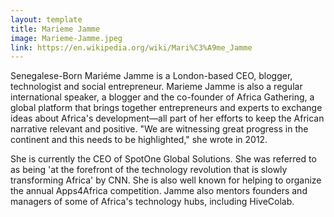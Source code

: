 ```yaml
---
layout: template
title: Marieme Jamme
image: Marieme-Jamme.jpeg
link: https://en.wikipedia.org/wiki/Mari%C3%A9me_Jamme
---
```


Senegalese-Born Mariéme Jamme is a London-based CEO, blogger, technologist and social entrepreneur. Marieme Jamme is also a regular international speaker, a blogger and the co-founder of Africa Gathering, a global platform that brings together entrepreneurs and experts to exchange ideas about Africa's development—all part of her efforts to keep the African narrative relevant and positive. "We are witnessing great progress in the continent and this needs to be highlighted," she wrote in 2012.

She is currently the CEO of SpotOne Global Solutions. She was referred to as being 'at the forefront of the technology revolution that is slowly transforming Africa' by CNN. She is also well known for helping to organize the annual Apps4Africa competition. Jamme also mentors founders and managers of some of Africa's technology hubs, including HiveColab.
